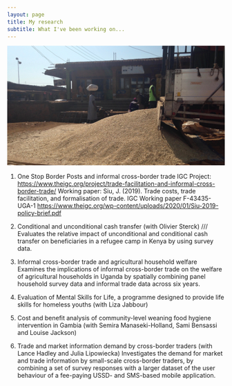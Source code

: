 ```yaml
---
layout: page
title: My research
subtitle: What I've been working on...
---
```


![truck](/img/grains_truck_2.jpg)

1. One Stop Border Posts and informal cross-border trade
IGC Project: https://www.theigc.org/project/trade-facilitation-and-informal-cross-border-trade/
Working paper:
Siu, J. (2019). Trade costs, trade facilitation, and formalisation of trade. IGC Working paper F-43435-UGA-1
https://www.theigc.org/wp-content/uploads/2020/01/Siu-2019-policy-brief.pdf

2. Conditional and unconditional cash transfer (with Olivier Sterck) ///
Evaluates the relative impact of unconditional and conditional cash transfer on beneficiaries in a refugee camp in Kenya by
using survey data.

3. Informal cross-border trade and agricultural household welfare
Examines the implications of informal cross-border trade on the welfare of agricultural households in Uganda by spatially
combining panel household survey data and informal trade data across six years.

4. Evaluation of Mental Skills for Life, a programme designed to provide life skills for homeless youths (with Liza Jabbour)

5. Cost and benefit analysis of community-level weaning food hygiene intervention in Gambia (with Semira Manaseki-Holland, Sami Bensassi and Louise Jackson)

6. Trade and market information demand by cross-border traders (with Lance Hadley and Julia Lipowiecka)
Investigates the demand for market and trade information by small-scale cross-border traders, by combining a set of survey
responses with a larger dataset of the user behaviour of a fee-paying USSD- and SMS-based mobile application.
